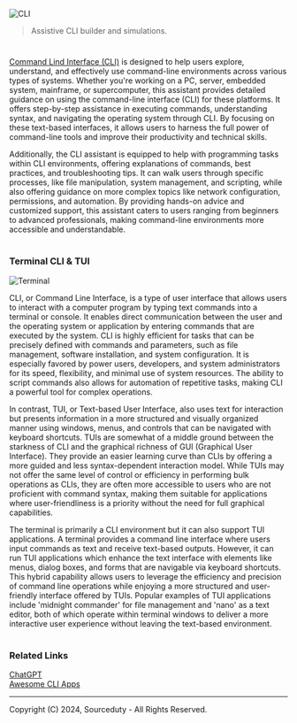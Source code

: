 ![CLI](https://github.com/user-attachments/assets/fd014b86-a436-4a47-b513-54862155eb00)

> Assistive CLI builder and simulations.

#

[Command Lind Interface (CLI)](https://chatgpt.com/g/g-UpBhO8Qt1-command-line-interface-cli) is designed to help users explore, understand, and effectively use command-line environments across various types of systems. Whether you're working on a PC, server, embedded system, mainframe, or supercomputer, this assistant provides detailed guidance on using the command-line interface (CLI) for these platforms. It offers step-by-step assistance in executing commands, understanding syntax, and navigating the operating system through CLI. By focusing on these text-based interfaces, it allows users to harness the full power of command-line tools and improve their productivity and technical skills.

Additionally, the CLI assistant is equipped to help with programming tasks within CLI environments, offering explanations of commands, best practices, and troubleshooting tips. It can walk users through specific processes, like file manipulation, system management, and scripting, while also offering guidance on more complex topics like network configuration, permissions, and automation. By providing hands-on advice and customized support, this assistant caters to users ranging from beginners to advanced professionals, making command-line environments more accessible and understandable.

#
### Terminal CLI & TUI

![Terminal](https://github.com/user-attachments/assets/183fbf20-8b4f-40ae-bc3a-f0bc1c29df75)

CLI, or Command Line Interface, is a type of user interface that allows users to interact with a computer program by typing text commands into a terminal or console. It enables direct communication between the user and the operating system or application by entering commands that are executed by the system. CLI is highly efficient for tasks that can be precisely defined with commands and parameters, such as file management, software installation, and system configuration. It is especially favored by power users, developers, and system administrators for its speed, flexibility, and minimal use of system resources. The ability to script commands also allows for automation of repetitive tasks, making CLI a powerful tool for complex operations.

In contrast, TUI, or Text-based User Interface, also uses text for interaction but presents information in a more structured and visually organized manner using windows, menus, and controls that can be navigated with keyboard shortcuts. TUIs are somewhat of a middle ground between the starkness of CLI and the graphical richness of GUI (Graphical User Interface). They provide an easier learning curve than CLIs by offering a more guided and less syntax-dependent interaction model. While TUIs may not offer the same level of control or efficiency in performing bulk operations as CLIs, they are often more accessible to users who are not proficient with command syntax, making them suitable for applications where user-friendliness is a priority without the need for full graphical capabilities.

The terminal is primarily a CLI environment but it can also support TUI applications. A terminal provides a command line interface where users input commands as text and receive text-based outputs. However, it can run TUI applications which enhance the text interface with elements like menus, dialog boxes, and forms that are navigable via keyboard shortcuts. This hybrid capability allows users to leverage the efficiency and precision of command line operations while enjoying a more structured and user-friendly interface offered by TUIs. Popular examples of TUI applications include 'midnight commander' for file management and 'nano' as a text editor, both of which operate within terminal windows to deliver a more interactive user experience without leaving the text-based environment.

#
### Related Links

[ChatGPT](https://github.com/sourceduty/ChatGPT)
<br>
[Awesome CLI Apps](https://github.com/toolleeo/awesome-cli-apps-in-a-csv)

***
Copyright (C) 2024, Sourceduty - All Rights Reserved.
